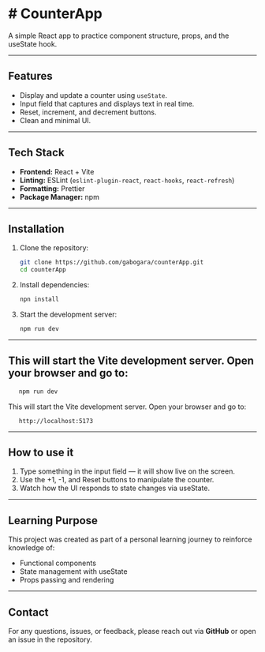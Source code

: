 # # CounterApp

A simple React app to practice component structure, props, and the useState hook.

---

## Features

- Display and update a counter using `useState`.
- Input field that captures and displays text in real time.
- Reset, increment, and decrement buttons.
- Clean and minimal UI.

---

## Tech Stack

- **Frontend:** React + Vite
- **Linting:** ESLint (`eslint-plugin-react`, `react-hooks`, `react-refresh`)
- **Formatting:** Prettier
- **Package Manager:** npm

---

## Installation

1. Clone the repository:

   ```bash
   git clone https://github.com/gabogara/counterApp.git
   cd counterApp

   ```

2. Install dependencies:

   ```bash
   npn install

   ```

3. Start the development server:
   ```bash
   npm run dev
   ```

---

## This will start the Vite development server. Open your browser and go to:

```bash
   npm run dev
```

This will start the Vite development server. Open your browser and go to:

```web
   http://localhost:5173
```
---

## How to use it

1. Type something in the input field — it will show live on the screen.
2. Use the +1, -1, and Reset buttons to manipulate the counter.
3. Watch how the UI responds to state changes via useState.

---

## Learning Purpose

This project was created as part of a personal learning journey to reinforce knowledge of:

- Functional components
- State management with useState
- Props passing and rendering


---

## Contact

For any questions, issues, or feedback, please reach out via **GitHub** or open an issue in the repository.
